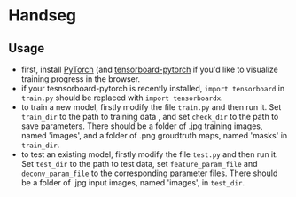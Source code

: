 # Handseg

## Usage
* first, install [PyTorch](https://github.com/pytorch/pytorch) (and [tensorboard-pytorch](https://github.com/lanpa/tensorboard-pytorch) if you'd like to visualize training progress in the browser.
* if your tesnsorboard-pytorch is recently installed, ```import tensorboard``` in ```train.py``` should be replaced with ```import tensorboardx```.
* to train a new model, firstly modify the file ```train.py``` and then run it. Set ```train_dir``` to the path to training data , and set ```check_dir``` to the path to save parameters. There should be a folder of .jpg training images, named 'images', and a folder of .png groudtruth maps, named 'masks' in ```train_dir```.
* to test an existing model, firstly modify the file ```test.py``` and then run it. Set ```test_dir``` to the path to test data, set ```feature_param_file``` and ```deconv_param_file``` to the corresponding parameter files. There should be a folder of .jpg input images, named 'images', in ```test_dir```.
